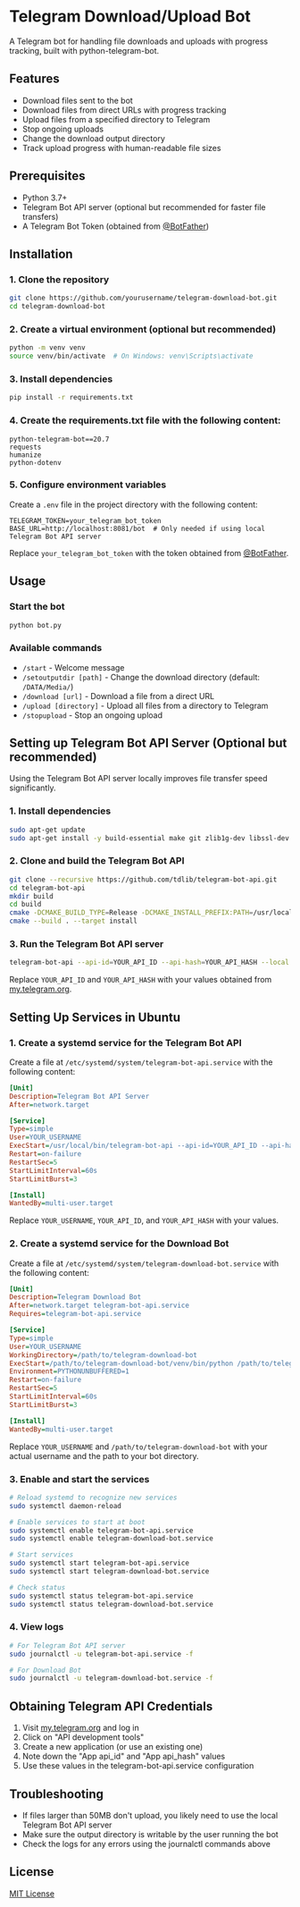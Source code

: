 # Telegram Download/Upload Bot

A Telegram bot for handling file downloads and uploads with progress tracking, built with python-telegram-bot.

## Features

- Download files sent to the bot
- Download files from direct URLs with progress tracking
- Upload files from a specified directory to Telegram
- Stop ongoing uploads
- Change the download output directory
- Track upload progress with human-readable file sizes

## Prerequisites

- Python 3.7+
- Telegram Bot API server (optional but recommended for faster file transfers)
- A Telegram Bot Token (obtained from [@BotFather](https://t.me/BotFather))

## Installation

### 1. Clone the repository

```bash
git clone https://github.com/yourusername/telegram-download-bot.git
cd telegram-download-bot
```

### 2. Create a virtual environment (optional but recommended)

```bash
python -m venv venv
source venv/bin/activate  # On Windows: venv\Scripts\activate
```

### 3. Install dependencies

```bash
pip install -r requirements.txt
```

### 4. Create the requirements.txt file with the following content:

```
python-telegram-bot==20.7
requests
humanize
python-dotenv
```

### 5. Configure environment variables

Create a `.env` file in the project directory with the following content:

```
TELEGRAM_TOKEN=your_telegram_bot_token
BASE_URL=http://localhost:8081/bot  # Only needed if using local Telegram Bot API server
```

Replace `your_telegram_bot_token` with the token obtained from [@BotFather](https://t.me/BotFather).

## Usage

### Start the bot

```bash
python bot.py
```

### Available commands

- `/start` - Welcome message
- `/setoutputdir [path]` - Change the download directory (default: `/DATA/Media/`)
- `/download [url]` - Download a file from a direct URL
- `/upload [directory]` - Upload all files from a directory to Telegram
- `/stopupload` - Stop an ongoing upload

## Setting up Telegram Bot API Server (Optional but recommended)

Using the Telegram Bot API server locally improves file transfer speed significantly.

### 1. Install dependencies

```bash
sudo apt-get update
sudo apt-get install -y build-essential make git zlib1g-dev libssl-dev gperf cmake clang-14 libc++-dev libc++abi-dev
```

### 2. Clone and build the Telegram Bot API

```bash
git clone --recursive https://github.com/tdlib/telegram-bot-api.git
cd telegram-bot-api
mkdir build
cd build
cmake -DCMAKE_BUILD_TYPE=Release -DCMAKE_INSTALL_PREFIX:PATH=/usr/local ..
cmake --build . --target install
```

### 3. Run the Telegram Bot API server

```bash
telegram-bot-api --api-id=YOUR_API_ID --api-hash=YOUR_API_HASH --local
```

Replace `YOUR_API_ID` and `YOUR_API_HASH` with your values obtained from [my.telegram.org](https://my.telegram.org).

## Setting Up Services in Ubuntu

### 1. Create a systemd service for the Telegram Bot API

Create a file at `/etc/systemd/system/telegram-bot-api.service` with the following content:

```ini
[Unit]
Description=Telegram Bot API Server
After=network.target

[Service]
Type=simple
User=YOUR_USERNAME
ExecStart=/usr/local/bin/telegram-bot-api --api-id=YOUR_API_ID --api-hash=YOUR_API_HASH --local
Restart=on-failure
RestartSec=5
StartLimitInterval=60s
StartLimitBurst=3

[Install]
WantedBy=multi-user.target
```

Replace `YOUR_USERNAME`, `YOUR_API_ID`, and `YOUR_API_HASH` with your values.

### 2. Create a systemd service for the Download Bot

Create a file at `/etc/systemd/system/telegram-download-bot.service` with the following content:

```ini
[Unit]
Description=Telegram Download Bot
After=network.target telegram-bot-api.service
Requires=telegram-bot-api.service

[Service]
Type=simple
User=YOUR_USERNAME
WorkingDirectory=/path/to/telegram-download-bot
ExecStart=/path/to/telegram-download-bot/venv/bin/python /path/to/telegram-download-bot/bot.py
Environment=PYTHONUNBUFFERED=1
Restart=on-failure
RestartSec=5
StartLimitInterval=60s
StartLimitBurst=3

[Install]
WantedBy=multi-user.target
```

Replace `YOUR_USERNAME` and `/path/to/telegram-download-bot` with your actual username and the path to your bot directory.

### 3. Enable and start the services

```bash
# Reload systemd to recognize new services
sudo systemctl daemon-reload

# Enable services to start at boot
sudo systemctl enable telegram-bot-api.service
sudo systemctl enable telegram-download-bot.service

# Start services
sudo systemctl start telegram-bot-api.service
sudo systemctl start telegram-download-bot.service

# Check status
sudo systemctl status telegram-bot-api.service
sudo systemctl status telegram-download-bot.service
```

### 4. View logs

```bash
# For Telegram Bot API server
sudo journalctl -u telegram-bot-api.service -f

# For Download Bot
sudo journalctl -u telegram-download-bot.service -f
```

## Obtaining Telegram API Credentials

1. Visit [my.telegram.org](https://my.telegram.org) and log in
2. Click on "API development tools"
3. Create a new application (or use an existing one)
4. Note down the "App api_id" and "App api_hash" values
5. Use these values in the telegram-bot-api.service configuration

## Troubleshooting

- If files larger than 50MB don't upload, you likely need to use the local Telegram Bot API server
- Make sure the output directory is writable by the user running the bot
- Check the logs for any errors using the journalctl commands above

## License

[MIT License](LICENSE)
